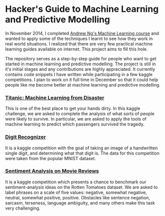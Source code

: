 Hacker's Guide to Machine Learning and Predictive Modelling
======

In November 2014, I completed [Andrew Ng's Machine Learning course](https://www.coursera.org/course/ml) and wanted to apply some of the techniques I learnt to see how they work in real world situations. I realized that there are very few practical machine learning guides available on internet. This project aims to fill this hole.

The repository serves as a step-by-step guide for people who want to get started in machine learning and predictive modelling. The project is still in it's initial stages and any contributions are highly appreciated. It currently contains code snippets I have written while participating in a few kaggle competitions. I plan to work on it full time in December so that it could help people like me become better at machine learning and predictive modelling.

### [Titanic: Machine Learning from Disaster](https://www.kaggle.com/c/titanic-gettingStarted)

This is one of the best place to get your hands dirty. In this kaggle challenge, we are asked to complete the analysis of what sorts of people were likely to survive. In particular, we are asked to apply the tools of machine learning to predict which passengers survived the tragedy.

### [Digit Recognizer](https://www.kaggle.com/c/digit-recognizer)
It is a kaggle competition with the goal of taking an image of a handwritten single digit, and determining what that digit is. The data for this competition were taken from the popular MNIST dataset.

### [Sentiment Analysis on Movie Reviews](https://www.kaggle.com/c/sentiment-analysis-on-movie-reviews)
It is a kaggle competition which presents a chance to benchmark our sentiment-analysis ideas on the Rotten Tomatoes dataset. We are asked to label phrases on a scale of five values: negative, somewhat negative, neutral, somewhat positive, positive. Obstacles like sentence negation, sarcasm, terseness, language ambiguity, and many others make this task very challenging.

